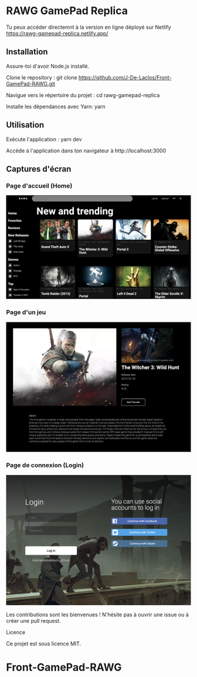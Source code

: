 # RAWG GamePad Replica

Tu peux accéder directemnt à la version en ligne déployé sur Netlify
https://rawg-gamepad-replica.netlify.app/

## Installation

Assure-toi d'avoir Node.js installé.

Clone le repository : git clone https://github.com/J-De-Laclos/Front-GamePad-RAWG.git

Navigue vers le répertoire du projet : cd rawg-gamepad-replica

Installe les dépendances avec Yarn: yarn

## Utilisation

Exécute l'application : yarn dev

Accède à l'application dans ton navigateur à http://localhost:3000

## Captures d'écran

### Page d'accueil (Home)

![Accueil](./src/assets/images/CE%20home.png)

### Page d'un jeu

![Jeu](./src/assets/images/CE%20witcher.png)

### Page de connexion (Login)

![Connexion](./src/assets/images/CE%20Login.png)

Les contributions sont les bienvenues ! N'hésite pas à ouvrir une issue ou à créer une pull request.

Licence

Ce projet est sous licence MIT.

# Front-GamePad-RAWG

